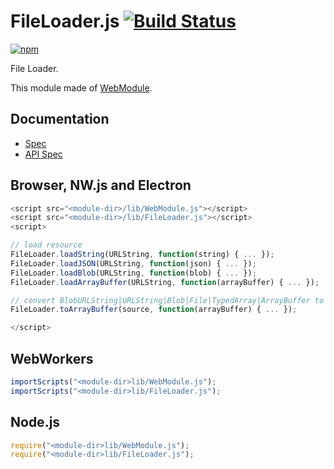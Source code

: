 # FileLoader.js [![Build Status](https://travis-ci.org/uupaa/FileLoader.js.svg)](https://travis-ci.org/uupaa/FileLoader.js)

[![npm](https://nodei.co/npm/uupaa.fileloader.js.svg?downloads=true&stars=true)](https://nodei.co/npm/uupaa.fileloader.js/)

File Loader.

This module made of [WebModule](https://github.com/uupaa/WebModule).

## Documentation
- [Spec](https://github.com/uupaa/FileLoader.js/wiki/)
- [API Spec](https://github.com/uupaa/FileLoader.js/wiki/FileLoader)

## Browser, NW.js and Electron

```js
<script src="<module-dir>/lib/WebModule.js"></script>
<script src="<module-dir>/lib/FileLoader.js"></script>
<script>

// load resource
FileLoader.loadString(URLString, function(string) { ... });
FileLoader.loadJSON(URLString, function(json) { ... });
FileLoader.loadBlob(URLString, function(blob) { ... });
FileLoader.loadArrayBuffer(URLString, function(arrayBuffer) { ... });

// convert BlobURLString|URLString|Blob|File|TypedArray|ArrayBuffer to ArrayBuffer
FileLoader.toArrayBuffer(source, function(arrayBuffer) { ... });

</script>
```

## WebWorkers

```js
importScripts("<module-dir>lib/WebModule.js");
importScripts("<module-dir>lib/FileLoader.js");

```

## Node.js

```js
require("<module-dir>lib/WebModule.js");
require("<module-dir>lib/FileLoader.js");

```

